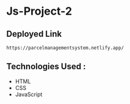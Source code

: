 # Js-Project-2



## Deployed Link
```
https://parcelmanagementsystem.netlify.app/
```



## Technologies Used :
- HTML
- CSS
- JavaScript

